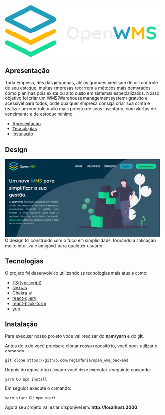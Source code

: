 ![OpenWMS](/public/images/logoHorizontal.svg)
  
## Apresentação
Toda Empresa, dês das pequenas, até as grandes precisam de um controle de seu estoque, muitas empresas recorrem a métodos mais demorados como planilhas pois existe ou alto custo em sistemas especializados. Nosso objetivo foi criar um WMS(Warehouse management system) gratuito e acessível para todos, onde qualquer empresa consiga criar sua conta e realizar um controle muito mais preciso de seus inventario, com alertas de vencimento e de estoque mínimo. 

<!--ts-->
   * [Apresentação](#Apresentação)
   * [Tecnologias](#Tecnologias)
   * [Instalação](#Instalação)
<!--te-->

## Design
![OpenWMS](/public/images/homeScreen.png)
O design foi construído com o foco em simplicidade, tornando a aplicação muito intuitiva e amigável para qualquer usuário. 

## Tecnologias
O projeto foi desenvolvido utilizando as tecnologias mais atuais como: 
+ [TS(typescript)](https://www.typescriptlang.org)
+ [NextJs](https://nextjs.org)
+ [Chakra-ui](https://chakra-ui.com)
+ [react-query](react-query)
+ [react-hook-form](https://react-hook-form.com)
+ [yup](https://github.com/jquense/yup) 

## Instalação
Para executar nosso projeto voce vai precisar do **npm/yarn** e do **git**.

Antes de tudo você precisara clonar nosso repositório, você pode utilizar o comando:
```
git clone https://github.com/regisfaria/open_wms_backend
```

Depois do repositório clonado você deve executar o seguinte comando:

```shell
yarn OU npm install
```

Em seguida execute o comando:

```shell
yarn start OU npm start
```
Agora seu projeto vai estar disponível em: **http://localhost:3000**. 